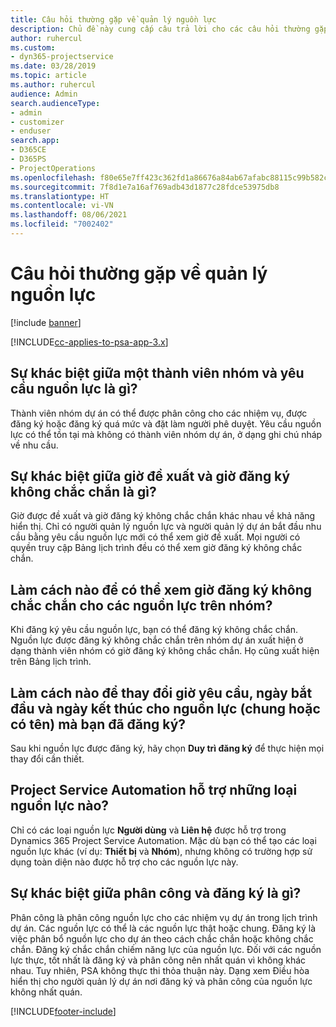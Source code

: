 ```yaml
---
title: Câu hỏi thường gặp về quản lý nguồn lực
description: Chủ đề này cung cấp câu trả lời cho các câu hỏi thường gặp về quản lý nguồn lực.
author: ruhercul
ms.custom:
- dyn365-projectservice
ms.date: 03/28/2019
ms.topic: article
ms.author: ruhercul
audience: Admin
search.audienceType:
- admin
- customizer
- enduser
search.app:
- D365CE
- D365PS
- ProjectOperations
ms.openlocfilehash: f80e65e7ff423c362fd1a86676a84ab67afabc88115c99b582c5eefa6c725a46
ms.sourcegitcommit: 7f8d1e7a16af769adb43d1877c28fdce53975db8
ms.translationtype: HT
ms.contentlocale: vi-VN
ms.lasthandoff: 08/06/2021
ms.locfileid: "7002402"
---
```

# <a name="resource-management-faq"></a>Câu hỏi thường gặp về quản lý nguồn lực

[!include [banner](../includes/psa-now-project-operations.md)]

[!INCLUDE[cc-applies-to-psa-app-3.x](../includes/cc-applies-to-psa-app-3x.md)]

## <a name="what-is-the-difference-between-a-team-member-and-a-resource-requirement"></a>Sự khác biệt giữa một thành viên nhóm và yêu cầu nguồn lực là gì?

Thành viên nhóm dự án có thể được phân công cho các nhiệm vụ, được đăng ký hoặc đăng ký quá mức và đặt làm người phê duyệt. Yêu cầu nguồn lực có thể tồn tại mà không có thành viên nhóm dự án, ở dạng ghi chú nháp về nhu cầu. 

## <a name="what-is-the-difference-between-proposed-and-soft-booked-hours"></a>Sự khác biệt giữa giờ đề xuất và giờ đăng ký không chắc chắn là gì?

Giờ được đề xuất và giờ đăng ký không chắc chắn khác nhau về khả năng hiển thị. Chỉ có người quản lý nguồn lực và người quản lý dự án bắt đầu nhu cầu bằng yêu cầu nguồn lực mới có thể xem giờ đề xuất. Mọi người có quyền truy cập Bảng lịch trình đều có thể xem giờ đăng ký không chắc chắn.

## <a name="how-can-i-see-the-soft-booked-hours-for-resources-on-a-team"></a>Làm cách nào để có thể xem giờ đăng ký không chắc chắn cho các nguồn lực trên nhóm?

Khi đăng ký yêu cầu nguồn lực, bạn có thể đăng ký không chắc chắn. Nguồn lực được đăng ký không chắc chắn trên nhóm dự án xuất hiện ở dạng thành viên nhóm có giờ đăng ký không chắc chắn. Họ cũng xuất hiện trên Bảng lịch trình.

## <a name="how-do-i-change-the-required-hours-and-the-start-and-end-dates-for-a-resource-generic-or-named-that-i-booked"></a>Làm cách nào để thay đổi giờ yêu cầu, ngày bắt đầu và ngày kết thúc cho nguồn lực (chung hoặc có tên) mà bạn đã đăng ký?

Sau khi nguồn lực được đăng ký, hãy chọn **Duy trì đăng ký** để thực hiện mọi thay đổi cần thiết.

## <a name="what-resources-types-does-project-service-automation-support"></a>Project Service Automation hỗ trợ những loại nguồn lực nào?

Chỉ có các loại nguồn lực **Người dùng** và **Liên hệ** được hỗ trợ trong Dynamics 365 Project Service Automation. Mặc dù bạn có thể tạo các loại nguồn lực khác (ví dụ: **Thiết bị** và **Nhóm**), nhưng không có trường hợp sử dụng toàn diện nào được hỗ trợ cho các nguồn lực này.

## <a name="what-is-the-difference-between-an-assignment-and-a-booking"></a>Sự khác biệt giữa phân công và đăng ký là gì?

Phân công là phân công nguồn lực cho các nhiệm vụ dự án trong lịch trình dự án. Các nguồn lực có thể là các nguồn lực thật hoặc chung. Đăng ký là việc phân bổ nguồn lực cho dự án theo cách chắc chắn hoặc không chắc chắn. Đăng ký chắc chắn chiếm năng lực của nguồn lực. Đối với các nguồn lực thực, tốt nhất là đăng ký và phân công nên nhất quán vì không khác nhau. Tuy nhiên, PSA không thực thi thỏa thuận này. Dạng xem Điều hòa hiển thị cho người quản lý dự án nơi đăng ký và phân công của nguồn lực không nhất quán.


[!INCLUDE[footer-include](../includes/footer-banner.md)]
